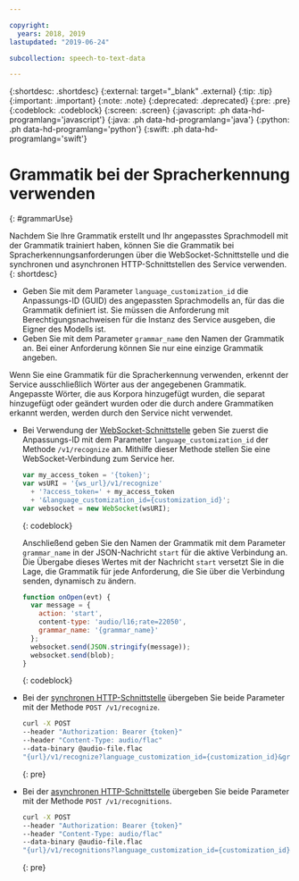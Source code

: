 ```yaml
---

copyright:
  years: 2018, 2019
lastupdated: "2019-06-24"

subcollection: speech-to-text-data

---
```


{:shortdesc: .shortdesc}
{:external: target="_blank" .external}
{:tip: .tip}
{:important: .important}
{:note: .note}
{:deprecated: .deprecated}
{:pre: .pre}
{:codeblock: .codeblock}
{:screen: .screen}
{:javascript: .ph data-hd-programlang='javascript'}
{:java: .ph data-hd-programlang='java'}
{:python: .ph data-hd-programlang='python'}
{:swift: .ph data-hd-programlang='swift'}

# Grammatik bei der Spracherkennung verwenden
{: #grammarUse}

Nachdem Sie Ihre Grammatik erstellt und Ihr angepasstes Sprachmodell mit der Grammatik trainiert haben, können Sie die Grammatik bei Spracherkennungsanforderungen über die WebSocket-Schnittstelle und die synchronen und asynchronen HTTP-Schnittstellen des Service verwenden.
{: shortdesc}

-   Geben Sie mit dem Parameter `language_customization_id` die Anpassungs-ID (GUID) des angepassten Sprachmodells an, für das die Grammatik definiert ist. Sie müssen die Anforderung mit Berechtigungsnachweisen für die Instanz des Service ausgeben, die Eigner des Modells ist. 
-   Geben Sie mit dem Parameter `grammar_name` den Namen der Grammatik an. Bei einer Anforderung können Sie nur eine einzige Grammatik angeben.

Wenn Sie eine Grammatik für die Spracherkennung verwenden, erkennt der Service ausschließlich Wörter aus der angegebenen Grammatik. Angepasste Wörter, die aus Korpora hinzugefügt wurden, die separat hinzugefügt oder geändert wurden oder die durch andere Grammatiken erkannt werden, werden durch den Service nicht verwendet.

-   Bei Verwendung der [WebSocket-Schnittstelle](/docs/services/speech-to-text-data?topic=speech-to-text-data-websockets) geben Sie zuerst die Anpassungs-ID mit dem Parameter `language_customization_id` der Methode `/v1/recognize` an. Mithilfe dieser Methode stellen Sie eine WebSocket-Verbindung zum Service her.

    ```javascript
    var my_access_token = '{token}';
    var wsURI = '{ws_url}/v1/recognize'
      + '?access_token=' + my_access_token
      + '&language_customization_id={customization_id}';
    var websocket = new WebSocket(wsURI);
    ```
    {: codeblock}

    Anschließend geben Sie den Namen der Grammatik mit dem Parameter `grammar_name` in der JSON-Nachricht `start` für die aktive Verbindung an. Die Übergabe dieses Wertes mit der Nachricht `start` versetzt Sie in die Lage, die Grammatik für jede Anforderung, die Sie über die Verbindung senden, dynamisch zu ändern.

    ```javascript
    function onOpen(evt) {
      var message = {
        action: 'start',
        content-type: 'audio/l16;rate=22050',
        grammar_name: '{grammar_name}'
      };
      websocket.send(JSON.stringify(message));
      websocket.send(blob);
    }
    ```
    {: codeblock}
-   Bei der [synchronen HTTP-Schnittstelle](/docs/services/speech-to-text-data?topic=speech-to-text-data-http) übergeben Sie beide Parameter mit der Methode `POST /v1/recognize`. 

    ```bash
    curl -X POST
    --header "Authorization: Bearer {token}"
    --header "Content-Type: audio/flac"
    --data-binary @audio-file.flac
    "{url}/v1/recognize?language_customization_id={customization_id}&grammar_name={grammar_name}"
    ```
    {: pre}
-   Bei der [asynchronen HTTP-Schnittstelle](/docs/services/speech-to-text-data?topic=speech-to-text-data-async) übergeben Sie beide Parameter mit der Methode `POST /v1/recognitions`.

    ```bash
    curl -X POST
    --header "Authorization: Bearer {token}"
    --header "Content-Type: audio/flac"
    --data-binary @audio-file.flac
    "{url}/v1/recognitions?language_customization_id={customization_id}&grammar_name={grammar_name}"
    ```
    {: pre}
